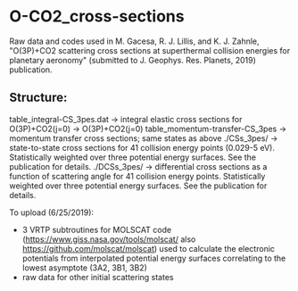 # O-CO2_cross-sections
Raw data and codes used in M. Gacesa, R. J. Lillis, and K. J. Zahnle, "O(3P)+CO2 scattering cross sections at superthermal collision energies for planetary aeronomy" (submitted to J. Geophys. Res. Planets, 2019) publication.

Structure:
-----------
table_integral-CS_3pes.dat       -> integral elastic cross sections for O(3P)+CO2(j=0) -> O(3P)+CO2(j=0)
table_momentum-transfer-CS_3pes  -> momentum transfer cross sections; same states as above
./CSs_3pes/ -> state-to-state cross sections for 41 collision energy points (0.029-5 eV). Statistically weighted over three potential energy surfaces. See the publication for details.
./DCSs_3pes/ -> differential cross sections as a function of scattering angle for 41 collision energy points. Statistically weighted over three potential energy surfaces. See the publication for details.

To upload (6/25/2019):
- 3 VRTP subtroutines for MOLSCAT code (https://www.giss.nasa.gov/tools/molscat/ also https://github.com/molscat/molscat) used to calculate the electronic potentials from interpolated potential energy surfaces correlating to the lowest asymptote (3A2, 3B1, 3B2)
- raw data for other initial scattering states
